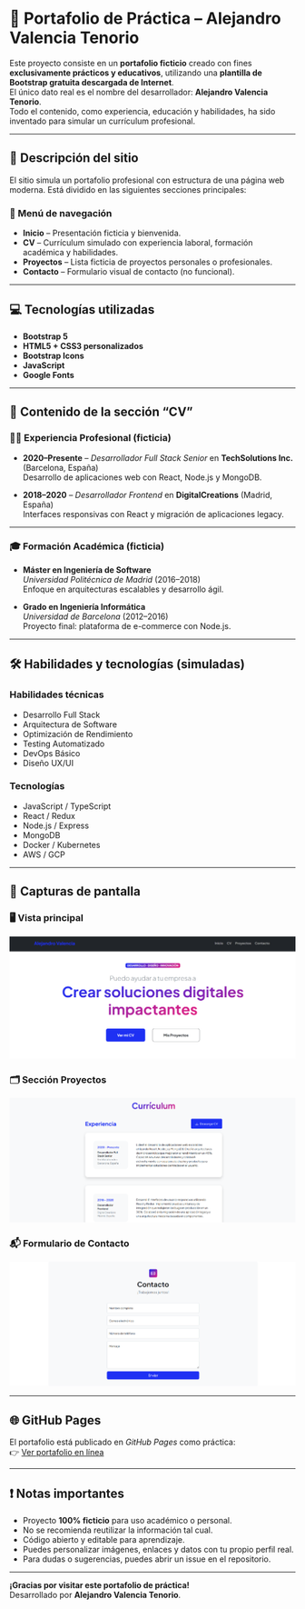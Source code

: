 # 📁 Portafolio de Práctica – Alejandro Valencia Tenorio

Este proyecto consiste en un **portafolio ficticio** creado con fines **exclusivamente prácticos y educativos**, utilizando una **plantilla de Bootstrap gratuita descargada de Internet**.  
El único dato real es el nombre del desarrollador: **Alejandro Valencia Tenorio**.  
Todo el contenido, como experiencia, educación y habilidades, ha sido inventado para simular un currículum profesional.

---

## 📝 Descripción del sitio

El sitio simula un portafolio profesional con estructura de una página web moderna. Está dividido en las siguientes secciones principales:

### 🔹 Menú de navegación

- **Inicio** – Presentación ficticia y bienvenida.
- **CV** – Currículum simulado con experiencia laboral, formación académica y habilidades.
- **Proyectos** – Lista ficticia de proyectos personales o profesionales.
- **Contacto** – Formulario visual de contacto (no funcional).

---

## 💻 Tecnologías utilizadas

- **Bootstrap 5**
- **HTML5 + CSS3 personalizados**
- **Bootstrap Icons**
- **JavaScript**
- **Google Fonts**

---

## 📄 Contenido de la sección “CV”

### 🧑‍💼 Experiencia Profesional (ficticia)

- **2020–Presente** – *Desarrollador Full Stack Senior* en **TechSolutions Inc.** (Barcelona, España)  
  Desarrollo de aplicaciones web con React, Node.js y MongoDB.

- **2018–2020** – *Desarrollador Frontend* en **DigitalCreations** (Madrid, España)  
  Interfaces responsivas con React y migración de aplicaciones legacy.

---

### 🎓 Formación Académica (ficticia)

- **Máster en Ingeniería de Software**  
  *Universidad Politécnica de Madrid* (2016–2018)  
  Enfoque en arquitecturas escalables y desarrollo ágil.

- **Grado en Ingeniería Informática**  
  *Universidad de Barcelona* (2012–2016)  
  Proyecto final: plataforma de e-commerce con Node.js.

---

## 🛠️ Habilidades y tecnologías (simuladas)

### Habilidades técnicas

- Desarrollo Full Stack  
- Arquitectura de Software  
- Optimización de Rendimiento  
- Testing Automatizado  
- DevOps Básico  
- Diseño UX/UI

### Tecnologías

- JavaScript / TypeScript  
- React / Redux  
- Node.js / Express  
- MongoDB  
- Docker / Kubernetes  
- AWS / GCP

---
## 📸 Capturas de pantalla

### 🖥️ Vista principal  
![Vista principal](assets/captura1.png)

### 🗂️ Sección Proyectos  
![Proyectos](assets/captura2.png)

### 📬 Formulario de Contacto  
![Contacto](assets/captura3.png)

---

## 🌐 GitHub Pages

El portafolio está publicado en *GitHub Pages* como práctica:  
👉 [Ver portafolio en línea](https://pupuendo.github.io/Portafolio/)

---

## ❗ Notas importantes

- Proyecto **100% ficticio** para uso académico o personal.
- No se recomienda reutilizar la información tal cual.
- Código abierto y editable para aprendizaje.
- Puedes personalizar imágenes, enlaces y datos con tu propio perfil real.
- Para dudas o sugerencias, puedes abrir un issue en el repositorio.

---

**¡Gracias por visitar este portafolio de práctica!**  
Desarrollado por **Alejandro Valencia Tenorio**.
